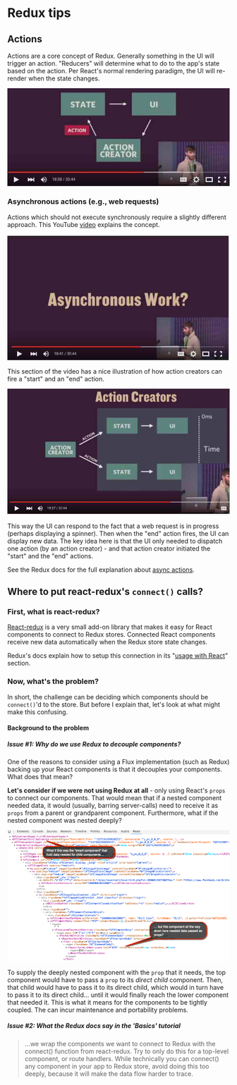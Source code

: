 # Redux tips

## Actions
Actions are a core concept of Redux.  Generally something in the UI will trigger an action.  "Reducers" will determine what to do to the app's state based on the action.  Per React's normal rendering paradigm, the UI will re-render when the state changes.

![](_assets/2015-12-18_16-27-13.jpg)


### Asynchronous actions (e.g., web requests)
Actions which should not execute synchronously require a slightly different approach.  This YouTube [video](https://youtu.be/764wvf8KuTw?t=1121) explains the concept.

![](_assets/2015-12-18_16-07-28.jpg)


This section of the video has a nice illustration of how action creators can fire a "start" and an "end" action.

![](_assets/2015-12-18_16-28-44.jpg)

This way the UI can respond to the fact that a web request is in progress (perhaps displaying a spinner).  Then when the "end" action fires, the UI can display new data.  The key idea here is that the UI only needed to dispatch one action (by an action creator) - and that action creator initiated the "start" and the "end" actions.


See the Redux docs for the full explanation about [async actions](http://rackt.org/redux/docs/advanced/AsyncActions.html).


## Where to put **react-redux's `connect()`** calls?

### First, what is **react-redux**?
[React-redux](https://github.com/rackt/react-redux) is a very small add-on library that makes it easy for React components to connect to Redux stores.  Connected React components receive new data automatically when the Redux store state changes.

Redux's docs explain how to setup this connection in its "[usage with React](http://rackt.org/redux/docs/basics/UsageWithReact.html)" section.

### Now, what's the problem?

In short, the challenge can be deciding which components should be `connect()`'d to the store.  But before I explain that, let's look at what might make this confusing.

#### Background to the problem

##### Issue #1: Why do we use Redux to decouple components?
One of the reasons to consider using a Flux implementation (such as Redux) backing up your React components is that it decouples your components. What does that mean?  

**Let's consider if we were not using Redux at all** - only using React's `props` to connect our components.  That would mean that if a nested component needed data, it would (usually, barring server-calls) need to receive it as `props` from a parent or grandparent component.  Furthermore, what if the nested component was nested deeply?

![](_assets/What-if-no-flux1.png)

To supply the deeply nested component with the `prop` that it needs, the top component would have to pass a `prop` to its *direct child* component.  Then, that child would have to pass it to its direct child, which would in turn have to pass it to its direct child... until it would finally reach the lower component that needed it.  This is what it means for the components to be tightly coupled.  The can incur maintenance and portability problems.

##### Issue #2: What the Redux docs say in the 'Basics' tutorial


<blockquote>
...we wrap the components we want to connect to Redux with the connect() function from react-redux. Try to only do this for a top-level component, or route handlers. While technically you can connect() any component in your app to Redux store, avoid doing this too deeply, because it will make the data flow harder to trace.
</blockquote>